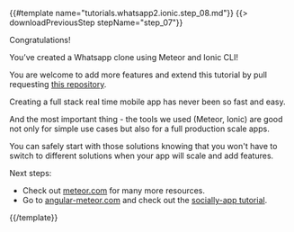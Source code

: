 {{#template name="tutorials.whatsapp2.ionic.step_08.md"}}
{{> downloadPreviousStep stepName="step_07"}}

Congratulations!

You’ve created a Whatsapp clone using Meteor and Ionic CLI!

You are welcome to add more features and extend this tutorial by pull requesting [this repository](github.com/Urigo/Ionic2CLI-Meteor-WhatsApp).

Creating a full stack real time mobile app has never been so fast and easy.

And the most important thing - the tools we used (Meteor, Ionic) are good not only for simple use cases but also for a full production scale apps.

You can safely start with those solutions knowing that you won't have to switch to different solutions when your app will scale and add features.

Next steps:

* Check out [meteor.com](meteor.com) for many more resources.
* Go to [angular-meteor.com](angular-meteor.com) and check out the [socially-app tutorial](angular-meteor.com/tutorials/socially/angular2/bootstrapping).

{{/template}}